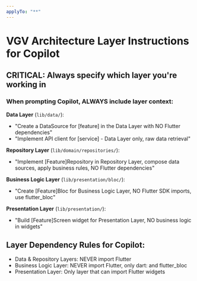 ```yaml
---
applyTo: "**"
---
```

# VGV Architecture Layer Instructions for Copilot

## CRITICAL: Always specify which layer you're working in

### When prompting Copilot, ALWAYS include layer context:

**Data Layer** (`lib/data/`):
- "Create a DataSource for [feature] in the Data Layer with NO Flutter dependencies"
- "Implement API client for [service] - Data Layer only, raw data retrieval"

**Repository Layer** (`lib/domain/repositories/`):
- "Implement [Feature]Repository in Repository Layer, compose data sources, apply business rules, NO Flutter dependencies"

**Business Logic Layer** (`lib/presentation/bloc/`):
- "Create [Feature]Bloc for Business Logic Layer, NO Flutter SDK imports, use flutter_bloc"

**Presentation Layer** (`lib/presentation/`):
- "Build [Feature]Screen widget for Presentation Layer, NO business logic in widgets"

## Layer Dependency Rules for Copilot:
- Data & Repository Layers: NEVER import Flutter
- Business Logic Layer: NEVER import Flutter, only dart: and flutter_bloc
- Presentation Layer: Only layer that can import Flutter widgets
```